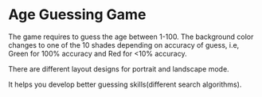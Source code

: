 # Age Guessing Game

The game requires to guess the age between 1-100. The background color changes to one of the 10 shades depending on accuracy of guess, i.e, Green for 100% accuracy and Red for <10% accuracy.

There are different layout designs for portrait and landscape mode.

It helps you develop better guessing skills(different search algorithms).
